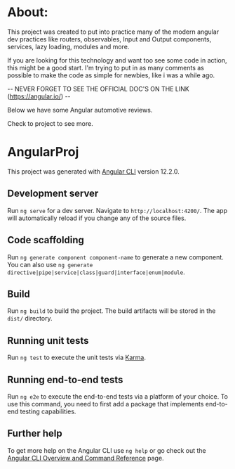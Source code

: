 # About:

This project was created to put into practice many of the modern angular dev practices like routers, observables, Input and Output components, services, lazy loading, modules and more.

If you are looking for this technology and want too see some code in action, this might be a good start. I'm trying to put in as many comments as possible to make the code as simple for newbies, like i was a while ago.

-- NEVER FORGET TO SEE THE OFFICIAL DOC'S ON THE LINK (https://angular.io/) --

Below we have some Angular automotive reviews.

Check to project to see more.

# AngularProj

This project was generated with [Angular CLI](https://github.com/angular/angular-cli) version 12.2.0.

## Development server

Run `ng serve` for a dev server. Navigate to `http://localhost:4200/`. The app will automatically reload if you change any of the source files.

## Code scaffolding

Run `ng generate component component-name` to generate a new component. You can also use `ng generate directive|pipe|service|class|guard|interface|enum|module`.

## Build

Run `ng build` to build the project. The build artifacts will be stored in the `dist/` directory.

## Running unit tests

Run `ng test` to execute the unit tests via [Karma](https://karma-runner.github.io).

## Running end-to-end tests

Run `ng e2e` to execute the end-to-end tests via a platform of your choice. To use this command, you need to first add a package that implements end-to-end testing capabilities.

## Further help

To get more help on the Angular CLI use `ng help` or go check out the [Angular CLI Overview and Command Reference](https://angular.io/cli) page.
